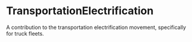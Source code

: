 # TransportationElectrification
A contribution to the transportation electrification movement, specifically for truck fleets.
